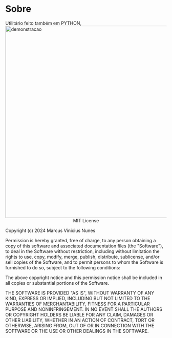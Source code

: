 <div align="left">
<h1>Sobre</h1>
</div>    
<div align="left">
Utilitário feito também em PYTHON, <img width="800" height="600" alt="demonstracao" src="https://github.com/user-attachments/assets/86cd45c0-32d3-4836-9481-08ec27222a02" />
</div>

<div align="center">MIT License<p></div>
<div align="left">Copyright (c) 2024 Marcus Vinicius Nunes<p></div>

Permission is hereby granted, free of charge, to any person obtaining a copy of this software and associated documentation files (the "Software"), to deal in the Software without restriction, including without limitation the rights to use, copy, modify, merge, publish, distribute, sublicense, and/or sell copies of the Software, and to permit persons to whom the Software is furnished to do so, subject to the following conditions:

The above copyright notice and this permission notice shall be included in all copies or substantial portions of the Software.

THE SOFTWARE IS PROVIDED "AS IS", WITHOUT WARRANTY OF ANY KIND, EXPRESS OR IMPLIED, INCLUDING BUT NOT LIMITED TO THE WARRANTIES OF MERCHANTABILITY, FITNESS FOR A PARTICULAR PURPOSE AND NONINFRINGEMENT. IN NO EVENT SHALL THE AUTHORS OR COPYRIGHT HOLDERS BE LIABLE FOR ANY CLAIM, DAMAGES OR OTHER LIABILITY, WHETHER IN AN ACTION OF CONTRACT, TORT OR OTHERWISE, ARISING FROM, OUT OF OR IN CONNECTION WITH THE SOFTWARE OR THE USE OR OTHER DEALINGS IN THE SOFTWARE.
